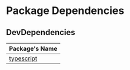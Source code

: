 # Package Dependencies

## DevDependencies


|Package's Name|
|---------|
|[typescript](https://www.npmjs.com/package/typescript)|
